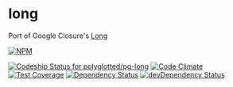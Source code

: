 # long

Port of Google Closure's [Long](http://docs.closure-library.googlecode.com/git/local_closure_goog_math_long.js.source.html)

[![NPM](https://nodei.co/npm/pg-long.png)](https://nodei.co/npm/pg-long/)

[ ![Codeship Status for polyglotted/pg-long](https://codeship.com/projects/49646060-d838-0132-01b3-56577b4e3777/status?branch=master)](https://codeship.com/projects/78850)
[![Code Climate](https://codeclimate.com/github/polyglotted/pg-long/badges/gpa.svg)](https://codeclimate.com/github/polyglotted/pg-long)
[![Test Coverage](https://codeclimate.com/github/polyglotted/pg-long/badges/coverage.svg)](https://codeclimate.com/github/polyglotted/pg-long/coverage)
[![Dependency Status](https://david-dm.org/polyglotted/pg-long.svg)](https://david-dm.org/polyglotted/pg-long)
[![devDependency Status](https://david-dm.org/polyglotted/pg-long/dev-status.svg?branch=master)](https://david-dm.org/polyglotted/pg-long#info=devDependencies)
